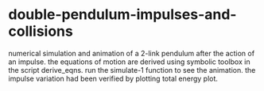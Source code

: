 # double-pendulum-impulses-and-collisions
numerical simulation and animation of a 2-link pendulum after the action of an impulse.
 the equations of motion are derived using symbolic toolbox in the script derive_eqns.
 run the simulate-1 function to see the animation.
 the impulse variation had been verified by plotting total energy plot.
